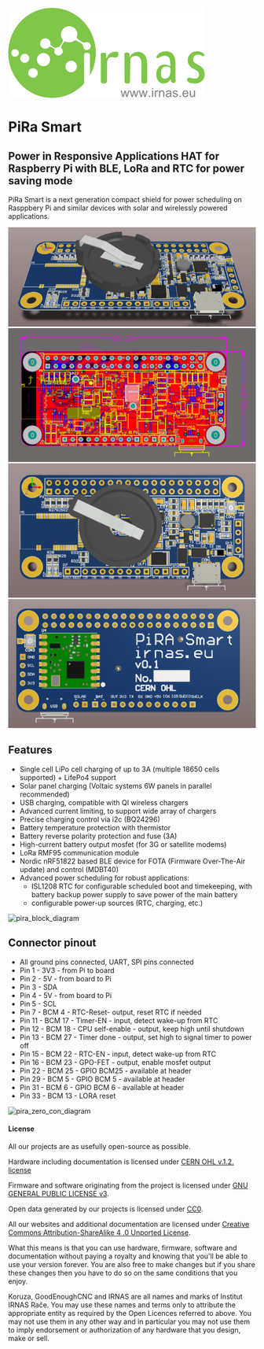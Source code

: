 ![irnas_logo](https://github.com/IRNAS/pira-smart-hardware/blob/master/Pics/irnas_logo.png)
# PiRa Smart
## Power in Responsive Applications HAT for Raspberry Pi with BLE, LoRa and RTC for power saving mode
PiRa Smart is a next generation compact shield for power scheduling on Rasppbery Pi and similar devices with solar and wirelessly powered applications.

![pira_image](https://github.com/IRNAS/pira-smart-hardware/blob/master/Pics/PCB-top-3D-angle.PNG)
![pira_image](https://github.com/IRNAS/pira-smart-hardware/blob/master/Pics/PCB-top-layout.PNG)
![pira_image](https://github.com/IRNAS/pira-smart-hardware/blob/master/Pics/PCB-top-3D.PNG)
![pira_image](https://github.com/IRNAS/pira-smart-hardware/blob/master/Pics/PCB-bottom-3D.PNG)

## Features

* Single cell LiPo cell charging of up to 3A (multiple 18650 cells supported) + LifePo4 support
* Solar panel charging (Voltaic systems 6W panels in parallel recommended)
* USB charging, compatible with QI wireless chargers
* Advanced current limiting, to support wide array of chargers
* Precise charging control via i2c (BQ24296)
* Battery temperature protection with thermistor
* Battery reverse polarity protection and fuse (3A)
* High-current battery output mosfet (for 3G or satellite modems)
* LoRa RMF95 communication module
* Nordic nRF51822 based BLE device for FOTA (Firmware Over-The-Air update) and control (MDBT40)
* Advanced power scheduling for robust applications:
  * ISL1208 RTC for configurable scheduled boot and timekeeping, with battery backup power supply to save power of the main battery
  * configurable power-up sources (RTC, charging, etc.)
 
![pira_block_diagram](https://github.com/IRNAS/PiRa-zero/blob/master/Pics/pira_zero_block_diagram.jpg)

## Connector pinout

 * All ground pins connected, UART, SPI pins connected
 * Pin 1 - 3V3 - from Pi to board
 * Pin 2 - 5V - from board to Pi
 * Pin 3 - SDA
 * Pin 4 - 5V - from board to Pi
 * Pin 5 - SCL
 * Pin 7 - BCM 4 - RTC-Reset- output, reset RTC if needed
 * Pin 11 - BCM 17 - Timer-EN - input, detect wake-up from RTC
 * Pin 12 - BCM 18 - CPU self-enable - output, keep high until shutdown
 * Pin 13 - BCM 27 - Timer done - output, set high to signal timer to power off
 * Pin 15 - BCM 22 - RTC-EN - input, detect wake-up from RTC
 * Pin 16 - BCM 23 - GPO-FET - output, enable mosfet output
 * Pin 22 - BCM 25 - GPIO BCM25 - available at header
 * Pin 29 - BCM 5 - GPIO BCM 5 - available at header
 * Pin 31 - BCM 6 - GPIO BCM 6 - available at header
 * Pin 33 - BCM 13 - LORA reset

![pira_zero_con_diagram](https://github.com/IRNAS/PiRa-zero/blob/master/Pics/pira_zero_con_diagram.jpg)

#### License

All our projects are as usefully open-source as possible.

Hardware including documentation is licensed under [CERN OHL v.1.2. license](http://www.ohwr.org/licenses/cern-ohl/v1.2)

Firmware and software originating from the project is licensed under [GNU GENERAL PUBLIC LICENSE v3](http://www.gnu.org/licenses/gpl-3.0.en.html).

Open data generated by our projects is licensed under [CC0](https://creativecommons.org/publicdomain/zero/1.0/legalcode).

All our websites and additional documentation are licensed under [Creative Commons Attribution-ShareAlike 4 .0 Unported License](https://creativecommons.org/licenses/by-sa/4.0/legalcode).

What this means is that you can use hardware, firmware, software and documentation without paying a royalty and knowing that you'll be able to use your version forever. You are also free to make changes but if you share these changes then you have to do so on the same conditions that you enjoy.

Koruza, GoodEnoughCNC and IRNAS are all names and marks of Institut IRNAS Rače. 
You may use these names and terms only to attribute the appropriate entity as required by the Open Licences referred to above. You may not use them in any other way and in particular you may not use them to imply endorsement or authorization of any hardware that you design, make or sell.
